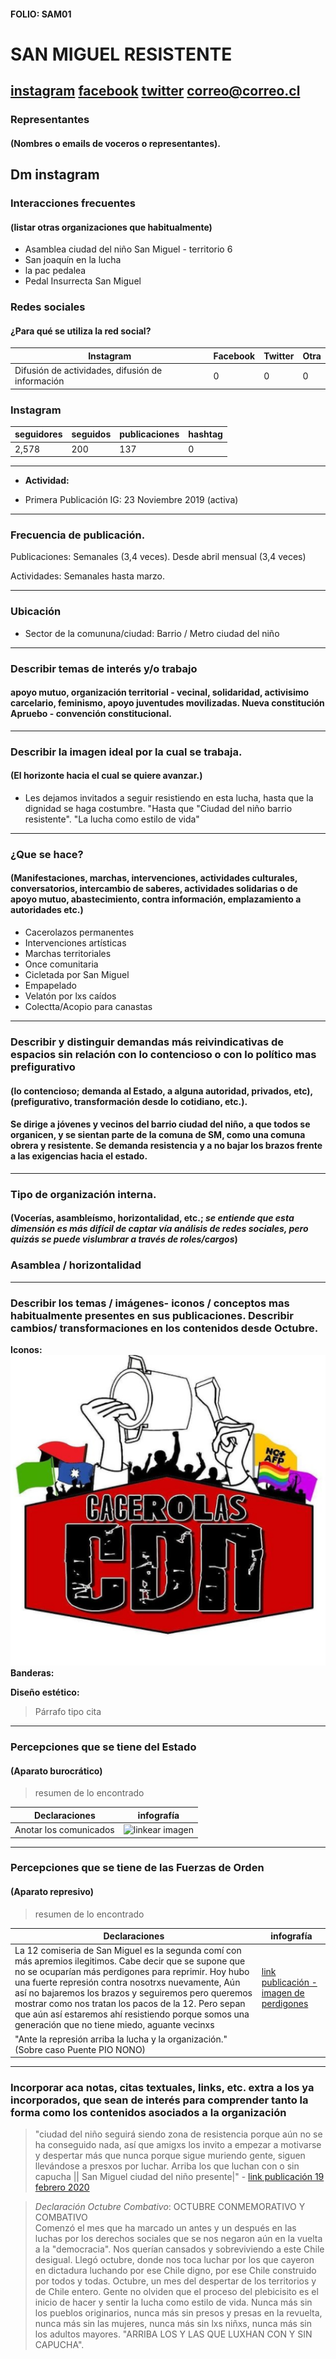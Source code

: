 #### FOLIO: SAM01 
# SAN MIGUEL RESISTENTE 

[instagram]()
[facebook]()
[twitter]()
<correo@correo.cl>
---

### Representantes
#### (Nombres o emails de voceros o representantes).
Dm instagram
---
### Interacciones frecuentes
#### (listar otras organizaciones que habitualmente)
* Asamblea ciudad del niño San Miguel - territorio 6
* San joaquín en la lucha 
* la pac pedalea 
* Pedal Insurrecta San Miguel  

### Redes sociales
#### ¿Para qué se utiliza la red social?
| Instagram | Facebook | Twitter | Otra 
|---|---|---|---|
|Difusión de actividades, difusión de información|0|0| 0|

### **Instagram**
| seguidores | seguidos | publicaciones | hashtag 
|---|---|---|---|
|2,578|200|137| 0

---

* **Actividad:**   

* Primera Publicación IG: 23 Noviembre 2019 (activa)

---
### Frecuencia de publicación.

Publicaciones: Semanales (3,4 veces). Desde abril mensual (3,4 veces)

Actividades: Semanales hasta marzo. 

---
### Ubicación
* Sector de la comununa/ciudad: Barrio / Metro ciudad del niño 

---
### Describir temas de interés y/o trabajo
#### apoyo mutuo, organización territorial - vecinal, solidaridad, activisimo carcelario, feminismo, apoyo juventudes movilizadas. Nueva constitución Apruebo - convención constitucional. 
---
### Describir la imagen ideal por la cual se trabaja.
#### (El horizonte hacia el cual se quiere avanzar.)
* Les dejamos invitados a seguir resistiendo en esta lucha, hasta que la dignidad se haga costumbre. "Hasta que "Ciudad del niño barrio resistente". "La lucha como estilo de vida"
---
### ¿Que se hace?
#### (Manifestaciones, marchas, intervenciones, actividades culturales, conversatorios, intercambio de saberes, actividades solidarias o de apoyo mutuo, abastecimiento, contra información, emplazamiento a autoridades etc.)
* Cacerolazos permanentes
* Intervenciones artísticas 
* Marchas territoriales 
* Once comunitaria 
* Cicletada por San Miguel 
* Empapelado
* Velatón por lxs caídos 
* Colectta/Acopio para canastas 
---
### Describir y distinguir demandas más reivindicativas de espacios sin relación con lo contencioso o con lo político mas prefigurativo
#### (lo contencioso; demanda al Estado, a alguna autoridad, privados, etc), (prefigurativo, transformación desde lo cotidiano, etc.).

#### Se dirige a jóvenes y vecinos del barrio ciudad del niño, a que todos se organicen, y se sientan parte de la comuna de SM, como una comuna obrera y resistente. Se demanda resistencia y a no bajar los brazos frente a las exigencias hacia el estado. 
---
### Tipo de organización interna.
#### (Vocerías, asambleísmo, horizontalidad, etc.; *se entiende que esta dimensión es más difícil de captar vía análisis de redes sociales, pero quizás se puede vislumbrar a través de roles/cargos*)

### Asamblea / horizontalidad 
---
### Describir los temas / imágenes- iconos / conceptos mas habitualmente presentes en sus publicaciones. Describir cambios/ transformaciones en los contenidos desde Octubre.

**Iconos:**
![linkear imagen](cdn.png)
**Banderas:**

**Diseño estético:**

> Párrafo tipo cita 

---
### Percepciones que se tiene del Estado
#### (Aparato burocrático)
> resumen de lo encontrado

| Declaraciones | infografía | 
|---|---|
|Anotar los comunicados | ![linkear imagen]() |

---
### Percepciones que se tiene de las Fuerzas de Orden
#### (Aparato represivo)
> resumen de lo encontrado

| Declaraciones | infografía | 
|---|---|
|La 12 comiseria de San Miguel es la segunda comí con más apremios ilegitimos. Cabe decir que se supone que no se ocuparían más perdigones para reprimir. Hoy hubo una fuerte represión contra nosotrxs nuevamente, Aún así no bajaremos los brazos y seguiremos pero queremos mostrar como nos tratan los pacos de la 12. Pero sepan que aún así estaremos ahí resistiendo porque somos una generación que no tiene miedo, aguante vecinxs | [link publicación - imagen de perdigones](https://www.instagram.com/p/B6udx54JZs0/) |
"Ante la represión arriba la lucha y la organización." (Sobre caso Puente PIO NONO) | 


---
### Incorporar aca notas, citas textuales, links, etc. extra a los ya incorporados, que sean de interés para comprender tanto la forma como los contenidos asociados a la organización

> "ciudad del niño seguirá siendo zona de resistencia porque aún no se ha conseguido nada, así que amigxs los invito a empezar a motivarse y despertar más que nunca porque sigue muriendo gente, siguen llevándose a presxos por luchar. Arriba los que luchan con o sin capucha || San Miguel ciudad del niño presente|" - [link publicación 19 febrero 2020]( |https://www.instagram.com/p/B8xDuL0pHMH/) 

> _Declaración Octubre Combativo_: OCTUBRE CONMEMORATIVO Y COMBATIVO     
Comenzó el mes que ha marcado un antes y un después en las luchas por los derechos sociales que se nos negaron aún en la vuelta a la "democracia". Nos querían cansados y sobreviviendo a este Chile desigual. Llegó octubre, donde nos toca luchar por los que cayeron en dictadura luchando por ese Chile digno, por ese Chile construido por todos y todas. Octubre, un mes del despertar de los territorios y de Chile entero.  Gente no olviden que el proceso del plebicisito es el inicio de hacer y sentir la  lucha como estilo de vida. Nunca más sin los pueblos originarios, nunca más sin  presos y presas en la revuelta, nunca más sin las mujeres, nunca más sin lxs niñxs, nunca más sin los adultos mayores. "ARRIBA LOS Y LAS QUE LUXHAN CON Y SIN CAPUCHA".